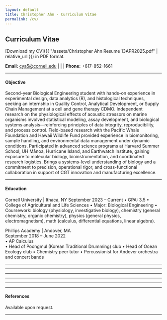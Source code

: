 ```yaml
---
layout: default
title: Christopher Ahn - Curriculum Vitae
permalink: /cv/
---
```



## Curriculum Vitae

[Download my CV]({{ "/assets/Christopher Ahn Resume 13APR2025.pdf" | relative_url }}) in PDF format.

**Email:** [cya5@cornell.edu](mailto:netID@cornell.edu) | | | **Phone:** +617-852-1661

---

#### Objective
Second-year Biological Engineering student with hands-on experience in experimental design, data analytics (R), and histological 
techniques, seeking an internship in Quality Control, Analytical Development, or Supply Chain Management at a cell and gene therapy 
CDMO. Independent research on the physiological effects of acoustic stressors on marine organisms involved statistical modeling, assay 
development, and biological systems analysis—reinforcing principles of data integrity, reproducibility, and process control. Field-based 
research with the Pacific Whale Foundation and Hawaii Wildlife Fund provided experience in biomonitoring, sample handling, and 
environmental data management under dynamic conditions. Participated in advanced science programs at Harvard Summer School, UH 
Mānoa, Hurricane Island, and Earthwatch Institute, gaining exposure to molecular biology, bioinstrumentation, and coordinated research 
logistics. Brings a systems-level understanding of biology and a commitment to precision, operational rigor, and cross-functional 
collaboration in support of CGT innovation and manufacturing excellence. 

---

#### Education
Cornell University | Ithaca, NY 
September 2023 – Current 
• GPA: 3.5 
• College of Agricultural and Life Sciences 
• Major: Biological Engineering 
• Coursework: biology (physiology, investigative biology), chemistry (general chemistry, organic chemistry), physics (general physics, 
electromagnetism), math (calculus, differential equations, linear algebra).  

Phillips Academy | Andover, MA  
September 2018 – June 2022  
• AP Calculus  
• Head of Poongmul (Korean Traditional Drumming) club 
• Head of Ocean Ecology club 
• Chemistry peer tutor 
• Percussionist for Andover orchestra and concert bands

---
---
---
---
---
---

#### References
Available upon request.

---
